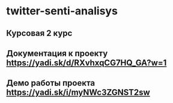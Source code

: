 # twitter-senti-analisys
## Курсовая 2 курс
## Документация к проекту https://yadi.sk/d/RXvhxqCG7HQ_GA?w=1
## Демо работы проекта https://yadi.sk/i/myNWc3ZGNST2sw
